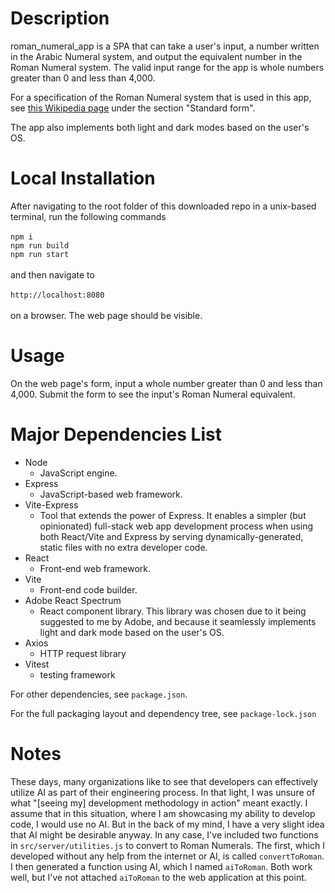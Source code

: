 # Description
roman_numeral_app is a SPA that can take a user's input, a number written in the Arabic Numeral system, and output the equivalent number in the Roman Numeral system. The valid input range for the app is whole numbers greater than 0 and less than 4,000.

For a specification of the Roman Numeral system that is used in this app, see <a href="https://en.wikipedia.org/wiki/Roman_numerals">this Wikipedia page</a> under the section "Standard form".

The app also implements both light and dark modes based on the user's OS.

# Local Installation
After navigating to the root folder of this downloaded repo in a unix-based terminal, run the following commands\
\
`npm i`\
`npm run build`\
`npm run start`\
\
and then navigate to\
\
`http://localhost:8080`\
\
on a browser. The web page should be visible.

# Usage
On the web page's form, input a whole number greater than 0 and less than 4,000. Submit the form to see the input's Roman Numeral equivalent.

# Major Dependencies List
- Node
    - JavaScript engine.
- Express
    - JavaScript-based web framework.
- Vite-Express
    - Tool that extends the power of Express. It enables a simpler (but opinionated) full-stack web app development process when using both React/Vite and Express by serving dynamically-generated, static files with no extra developer code.
- React
    - Front-end web framework.
- Vite
    - Front-end code builder.
- Adobe React Spectrum
    - React component library. This library was chosen due to it being suggested to me by Adobe, and because it seamlessly implements light and dark mode based on the user's OS.
- Axios
    - HTTP request library
- Vitest
    - testing framework

For other dependencies, see `package.json`.

For the full packaging layout and dependency tree, see `package-lock.json`

# Notes
These days, many organizations like to see that developers can effectively utilize AI as part of their engineering process. In that light, I was unsure of what "[seeing my] development methodology in action" meant exactly. I assume that in this situation, where I am showcasing my ability to develop code, I would use no AI. But in the back of my mind, I have a very slight idea that AI might be desirable anyway. In any case, I've included two functions in `src/server/utilities.js` to convert to Roman Numerals. The first, which I developed without any help from the internet or AI, is called `convertToRoman`. I then generated a function using AI, which I named `aiToRoman`. Both work well, but I've not attached `aiToRoman` to the web application at this point.
